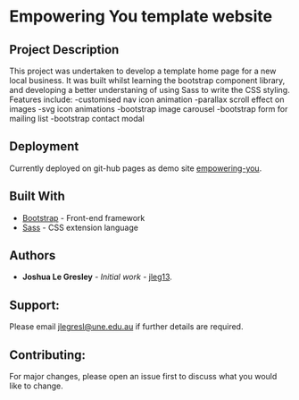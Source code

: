 # Empowering You template website

## Project Description

This project was undertaken to develop a template home page for a new local business. It was built whilst learning the 
bootstrap component library, and developing a better understaning of using Sass to write the CSS styling. Features include:
  -customised nav icon animation
  -parallax scroll effect on images
  -svg icon animations
  -bootstrap image carousel
  -bootstrap form for mailing list
  -bootstrap contact modal

## Deployment

Currently deployed on git-hub pages as demo site [empowering-you](https://jleg13.github.io/EmpoweringYou_template_website/).

## Built With

* [Bootstrap](https://getbootstrap.com/) - Front-end framework
* [Sass](https://sass-lang.com/) - CSS extension language

## Authors

* **Joshua Le Gresley** - *Initial work* - [jleg13](https://https://github.com/jleg13).

## Support:
Please email jlegresl@une.edu.au if further details are required.

## Contributing:
For major changes, please open an issue first to discuss what you would like to change.
